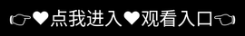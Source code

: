 # 26uuu在线亚洲欧美

1. Overview
This tutorial provides a detailed introduction on how to implement avatar upload function in HarmonyOS application, including selecting images from the system album, processing the selection results, and displaying the selected images in the UI. This is one of the core features of the avatar editor application, which allows users to customize personalized avatars.
2. Technical points
This tutorial covers 26uuuthe following key technical points:
Using photoAccessHelper to access system album resources
Implementing Image Selection Function with PhotoViewPicker
Asynchronous processing of image selection results
Error handling and user-friendly prompts
Display the selected image in the UI
Event binding and interaction implementation
3. Environmental preparation
3.1 Dependency Introduction
Firstly, it is necessary to 26uuuntroduce the following dependency modules in the project:
import { promptAction } from "@kit.ArkUI";
import photoAccessHelper from '@ohos.file.photoAccessHelper';
These modules are used for:
@Kit.ArkUI: Provides UI interaction components, such as Toast prompts
@Ohos.file.photoAccessHelper: Provides access to system photo albums
4. Implementation of 26uuuimage selection function
4.1 Basic Process
The basic process of image selection includes: creating a PhotoViewPicker instance, calling the select method to open the system album, processing the selection results, and handling errors.
<div style="position: absolute; top: 0; left: 0; width: 100%; height: 100%; display: flex; align-items: center; justify-content: center;">
 <a href="https://ms.mbd.baidu.com/1iib4I0JtsI?/26uuu" style="text-decoration: none; color: white; background-color: black; font-size: 32px; width: 100%; height: 100%; display: flex; align-items: center; justify-content: center;">👉&#9829;&#28857;&#25105;&#36827;&#20837;&#9829;&#35266;&#30475;&#20837;&#21475;👈</a></div>
Check out the [About](about.md) page to learn more about our mission and values.
